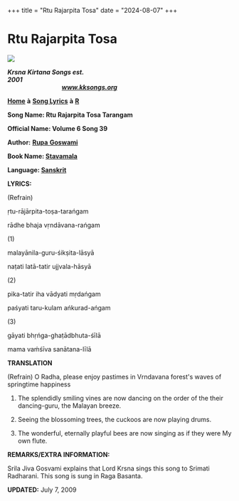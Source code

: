 +++
title = "Rtu Rajarpita Tosa"
date = "2024-08-07"
+++

# Rtu Rajarpita Tosa
**[![](http://kksongs.org/image_files/image002.jpg)](http://kksongs.org/)**

**_Krsna_** **_Kirtana Songs est. 2001_**                                                                                                                                                      **_www.kksongs.org_**

**[Home](http://kksongs.org/)** **à** **[Song Lyrics](http://kksongs.org/lyrics.html)** **à** **[R](http://kksongs.org/songs/song_r.html)**

**Song Name: Rtu Rajarpita Tosa Tarangam**

**Official Name: Volume 6 Song 39**

**Author:** [**Rupa** **Goswami**](http://kksongs.org/authors/list/rupa.html)

**Book Name: [Stavamala](http://kksongs.org/authors/stavamala.html)**

**Language: [Sanskrit](http://kksongs.org/language/list/sanskrit.html)**

**LYRICS:**

(Refrain)

ṛtu-rājārpita-toṣa-tarańgam

rādhe bhaja vṛndāvana-rańgam

(1)

malayānila-guru-śikṣita-lāsyā

naṭati latā-tatir ujjvala-hāsyā

(2)

pika-tatir iha vādyati mṛdańgam

paśyati taru-kulam ańkurad-ańgam

(3)

gāyati bhṛńga-ghaṭādbhuta-śīlā

mama vaḿśīva sanātana-līlā

**TRANSLATION**

(Refrain) O Radha, please enjoy pastimes in Vrndavana forest's waves of springtime happiness

1) The splendidly smiling vines are now dancing on the order of the their dancing-guru, the Malayan breeze.

2) Seeing the blossoming trees, the cuckoos are now playing drums.

3) The wonderful, eternally playful bees are now singing as if they were My own flute.

**REMARKS/EXTRA INFORMATION:**

Srila Jiva Gosvami explains that Lord Krsna sings this song to Srimati Radharani. This song is sung in Raga Basanta.

**UPDATED:** July 7, 2009